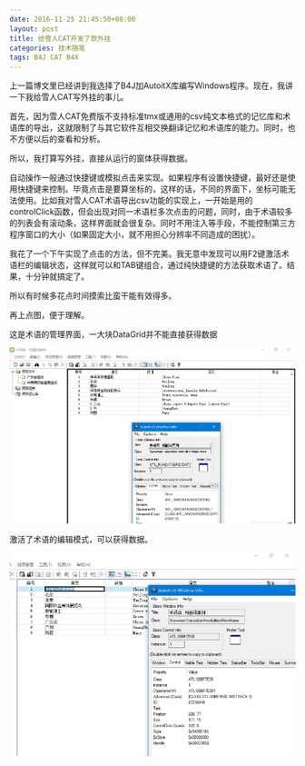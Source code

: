 ```yaml
---
date: 2016-11-25 21:45:50+08:00
layout: post
title: 给雪人CAT开发了款外挂
categories: 技术随笔
tags: B4J CAT B4X
---
```

 
上一篇博文里已经讲到我选择了B4J加AutoitX库编写Windows程序。现在，我讲一下我给雪人CAT写外挂的事儿。

首先，因为雪人CAT免费版不支持标准tmx或通用的csv纯文本格式的记忆库和术语库的导出，这就限制了与其它软件互相交换翻译记忆和术语库的能力。同时，也不方便以后的查看和分析。

所以，我打算写外挂，直接从运行的窗体获得数据。

自动操作一般通过快捷键或模拟点击来实现。如果程序有设置快捷键，最好还是使用快捷键来控制。毕竟点击是要算坐标的，这样的话，不同的界面下，坐标可能无法使用。比如我对雪人CAT术语导出csv功能的实现上，一开始是用的controlClick函数，但会出现对同一术语栏多次点击的问题，同时，由于术语较多的列表会有滚动条，这样界面就会很复杂。同时不用注入等手段，不能控制第三方程序窗口的大小（如果固定大小，就不用担心分辨率不同造成的困扰）。

我花了一个下午实现了点击的方法，但不完美。我无意中发现可以用F2键激活术语栏的编辑状态，这样就可以和TAB键组合，通过纯快捷键的方法获取术语了。结果，十分钟就搞定了。

所以有时候多花点时间摸索比蛮干能有效得多。


再上点图，便于理解。

这是术语的管理界面，一大块DataGrid并不能直接获得数据

![](https://github.com/xulihang/xulihang.github.io/raw/master/album/SCAT/info1.jpg)

激活了术语的编辑模式，可以获得数据。

![](https://github.com/xulihang/xulihang.github.io/raw/master/album/SCAT/info2.jpg)